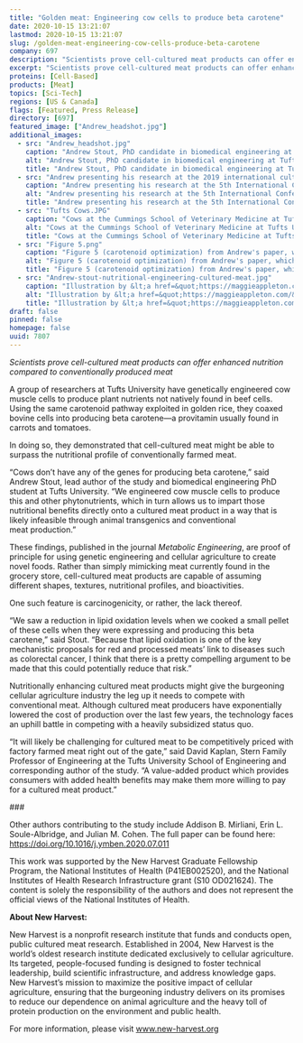 ```yaml
---
title: "Golden meat: Engineering cow cells to produce beta carotene"
date: 2020-10-15 13:21:07
lastmod: 2020-10-15 13:21:07
slug: /golden-meat-engineering-cow-cells-produce-beta-carotene
company: 697
description: "Scientists prove cell-cultured meat products can offer enhanced nutrition compared to conventionally produced meat."
excerpt: "Scientists prove cell-cultured meat products can offer enhanced nutrition compared to conventionally produced meat."
proteins: [Cell-Based]
products: [Meat]
topics: [Sci-Tech]
regions: [US & Canada]
flags: [Featured, Press Release]
directory: [697]
featured_image: ["Andrew_headshot.jpg"]
additional_images:
  - src: "Andrew_headshot.jpg"
    caption: "Andrew Stout, PhD candidate in biomedical engineering at Tufts University"
    alt: "Andrew Stout, PhD candidate in biomedical engineering at Tufts University"
    title: "Andrew Stout, PhD candidate in biomedical engineering at Tufts University"
  - src: "Andrew presenting his research at the 2019 international cultured meat symposium in Maastrichtt.jpg"
    caption: "Andrew presenting his research at the 5th International Conference on Cultured Meat"
    alt: "Andrew presenting his research at the 5th International Conference on Cultured Meat"
    title: "Andrew presenting his research at the 5th International Conference on Cultured Meat"
  - src: "Tufts Cows.JPG"
    caption: "Cows at the Cummings School of Veterinary Medicine at Tufts University from which researchers in the Kaplan Lab obtained muscle and fat tissue for a satellite cell isolation and bovine adipogenic precursor isolation"
    alt: "Cows at the Cummings School of Veterinary Medicine at Tufts University from which researchers in the Kaplan Lab obtained muscle and fat tissue for a satellite cell isolation and bovine adipogenic precursor isolation"
    title: "Cows at the Cummings School of Veterinary Medicine at Tufts University from which researchers in the Kaplan Lab obtained muscle and fat tissue for a satellite cell isolation and bovine adipogenic precursor isolation"
  - src: "Figure 5.png"
    caption: "Figure 5 (carotenoid optimization) from Andrew's paper, which can be found &lt;a href=&quot;https://doi.org/10.1016/j.ymben.2020.07.011&quot; target=&quot;_blank&quot;&gt;here&lt;/a&gt;"
    alt: "Figure 5 (carotenoid optimization) from Andrew's paper, which can be found &lt;a href=&quot;https://doi.org/10.1016/j.ymben.2020.07.011&quot; target=&quot;_blank&quot;&gt;here&lt;/a&gt;"
    title: "Figure 5 (carotenoid optimization) from Andrew's paper, which can be found &lt;a href=&quot;https://doi.org/10.1016/j.ymben.2020.07.011&quot; target=&quot;_blank&quot;&gt;here&lt;/a&gt;"
  - src: "Andrew-stout-nutritional-engineering-cultured-meat.jpg"
    caption: "Illustration by &lt;a href=&quot;https://maggieappleton.com/&quot; target=&quot;_blank&quot;&gt;Maggie Appleton&lt;/a&gt;"
    alt: "Illustration by &lt;a href=&quot;https://maggieappleton.com/&quot; target=&quot;_blank&quot;&gt;Maggie Appleton&lt;/a&gt;"
    title: "Illustration by &lt;a href=&quot;https://maggieappleton.com/&quot; target=&quot;_blank&quot;&gt;Maggie Appleton&lt;/a&gt;"
draft: false
pinned: false
homepage: false
uuid: 7807
---
```

<p><em>Scientists prove cell-cultured meat products can offer enhanced nutrition compared to conventionally produced meat</em></p>

<p>A group of researchers at Tufts University have genetically engineered cow muscle cells to produce plant nutrients not natively found in beef cells. Using the same carotenoid pathway exploited in golden rice, they coaxed bovine cells into producing beta carotene—a provitamin usually found in carrots and tomatoes.</p>

<p>In doing so, they demonstrated that cell-cultured meat might be able to surpass the nutritional profile of conventionally farmed meat.</p>

<p>“Cows don’t have any of the genes for producing beta carotene,” said Andrew Stout, lead author of the study and biomedical engineering PhD student at Tufts University. “We engineered cow muscle cells to produce this and other phytonutrients, which in turn allows us to impart those nutritional benefits directly onto a cultured meat product in a way that is likely infeasible through animal transgenics and conventional meat production.”</p>

<p>These findings, published in the journal <em>Metabolic Engineering</em>, are proof of principle for using genetic engineering and cellular agriculture to create novel foods. Rather than simply mimicking meat currently found in the grocery store, cell-cultured meat products are capable of assuming different shapes, textures, nutritional profiles, and bioactivities.</p>

<p>One such feature is carcinogenicity, or rather, the lack thereof.</p>

<p>“We saw a reduction in lipid oxidation levels when we cooked a small pellet of these cells when they were expressing and producing this beta carotene,” said Stout. “Because that lipid oxidation is one of the key mechanistic proposals for red and processed meats’ link to diseases such as colorectal cancer, I think that there is a pretty compelling argument to be made that this could potentially reduce that risk.”</p>

<p>Nutritionally enhancing cultured meat products might give the burgeoning cellular agriculture industry the leg up it needs to compete with conventional meat. Although cultured meat producers have exponentially lowered the cost of production over the last few years, the technology faces an uphill battle in competing with a heavily subsidized status quo.</p>

<p>“It will likely be challenging for cultured meat to be competitively priced with factory farmed meat right out of the gate,” said David Kaplan, Stern Family Professor of Engineering at the Tufts University School of Engineering and corresponding author of the study. “A value-added product which provides consumers with added health benefits may make them more willing to pay for a cultured meat product.”</p>

<p>###</p>

<p>Other authors contributing to the study include Addison B. Mirliani, Erin L. Soule-Albridge, and Julian M. Cohen. The full paper can be found here: <a href="https://doi.org/10.1016/j.ymben.2020.07.011">https://doi.org/10.1016/j.ymben.2020.07.011</a></p>

<p>This work was supported by the New Harvest Graduate Fellowship Program, the National Institutes of Health (P41EB002520), and the National Institutes of Health Research Infrastructure grant (S10 OD021624). The content is solely the responsibility of the authors and does not represent the official views of the National Institutes of Health.</p>

<p><strong>About New Harvest:</strong></p>

<p>New Harvest is a nonprofit research institute that funds and conducts open, public cultured meat research. Established in 2004, New Harvest is the world’s oldest research institute dedicated exclusively to cellular agriculture. Its targeted, people-focused funding is designed to foster technical leadership, build scientific infrastructure, and address knowledge gaps. New Harvest’s mission to maximize the positive impact of cellular agriculture, ensuring that the burgeoning industry delivers on its promises to reduce our dependence on animal agriculture and the heavy toll of protein production on the environment and public health.</p>

<p>For more information, please visit <a href="https://www.new-harvest.org" target="_blank">www.new-harvest.org</a></p>
